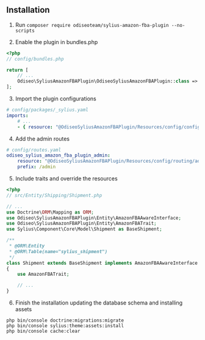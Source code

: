 <!---
This file is part of the Odiseo Amazon FBA Plugin package, a commercial software.
Only users who have purchased a valid license and accept to the terms of the License Agreement can install
and use this program.
Copyright (c) 2018-2024 - Pablo D'amico
--->

## Installation

1. Run `composer require odiseoteam/sylius-amazon-fba-plugin --no-scripts`

2. Enable the plugin in bundles.php

```php
<?php
// config/bundles.php

return [
    // ...
    Odiseo\SyliusAmazonFBAPlugin\OdiseoSyliusAmazonFBAPlugin::class => ['all' => true],
];
```

3. Import the plugin configurations

```yml
# config/packages/_sylius.yaml
imports:
    # ...
    - { resource: "@OdiseoSyliusAmazonFBAPlugin/Resources/config/config.yaml" }
```

4. Add the admin routes

```yml
# config/routes.yaml
odiseo_sylius_amazon_fba_plugin_admin:
    resource: "@OdiseoSyliusAmazonFBAPlugin/Resources/config/routing/admin.yaml"
    prefix: /admin
```

5. Include traits and override the resources

```php
<?php
// src/Entity/Shipping/Shipment.php

// ...
use Doctrine\ORM\Mapping as ORM;
use Odiseo\SyliusAmazonFBAPlugin\Entity\AmazonFBAAwareInterface;
use Odiseo\SyliusAmazonFBAPlugin\Entity\AmazonFBATrait;
use Sylius\Component\Core\Model\Shipment as BaseShipment;

/**
 * @ORM\Entity
 * @ORM\Table(name="sylius_shipment")
 */
class Shipment extends BaseShipment implements AmazonFBAAwareInterface
{
    use AmazonFBATrait;

    // ...
}
```

6. Finish the installation updating the database schema and installing assets

```
php bin/console doctrine:migrations:migrate
php bin/console sylius:theme:assets:install
php bin/console cache:clear
```
